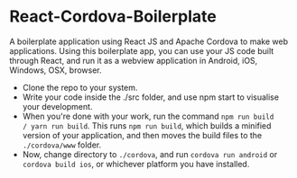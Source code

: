 # React-Cordova-Boilerplate

A boilerplate application using React JS and Apache Cordova to make web applications. Using this boilerplate app, you can use your JS code built through React, and run it as a webview application in Android, iOS, Windows, OSX, browser.

- Clone the repo to your system.
- Write your code inside the ./src folder, and use npm start to visualise your development.
- When you're done with your work, run the command <code>npm run build / yarn run build</code>. This runs <code>npm run build</code>, which builds a minified version of your application, and then moves the build files to the `./cordova/www` folder.
- Now, change directory to `./cordova`, and run <code>cordova run android</code> or <code>cordova build ios</code>, or whichever platform you have installed.

